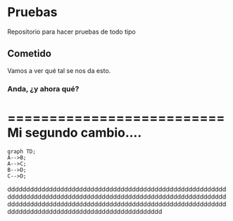 # Pruebas
Repositorio para hacer pruebas de todo tipo

## Cometido
Vamos a ver qué tal se nos da esto.

### Anda, ¿y ahora qué?


==========================
Mi segundo cambio....
==========================

```mermaid
graph TD;
A-->B;
A-->C;
B-->D;
C-->D;
```
ddddddddddddddddddddddddddddddddddddddddddddddddddddddddddddddddddddddddddddddddddddddddddddddddddddddddddddddddddddddddddddddddddddddddddddddddddddddddddddddddddddddddddddddddddddddddddddddddddddddddddddddddddddddd
